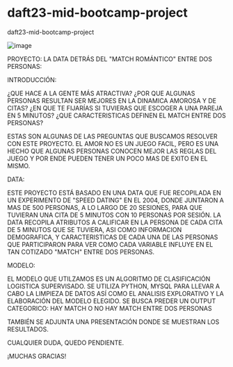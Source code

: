 # daft23-mid-bootcamp-project
daft23-mid-bootcamp-project

![image](https://user-images.githubusercontent.com/112664420/219590182-cf2e7ce8-16b1-4b89-912c-00186569bf5e.png)


PROYECTO: LA DATA DETRÁS DEL "MATCH ROMÁNTICO" ENTRE DOS PERSONAS:

INTRODUCCIÓN:

¿QUE HACE A LA GENTE MÁS ATRACTIVA?
¿POR QUE ALGUNAS PERSONAS RESULTAN SER MEJORES EN LA DINAMICA AMOROSA Y DE CITAS?
¿EN QUE TE FIJARÍAS SI TUVIERAS QUE ESCOGER A UNA PAREJA EN 5 MINUTOS?
¿QUE CARACTERISTICAS DEFINEN EL MATCH ENTRE DOS PERSONAS?

ESTAS SON ALGUNAS DE LAS PREGUNTAS QUE BUSCAMOS RESOLVER CON ESTE PROYECTO.
EL AMOR NO ES UN JUEGO FACIL, PERO ES UNA HECHO QUE ALGUNAS PERSONAS CONOCEN MEJOR LAS REGLAS DEL JUEGO Y POR ENDE PUEDEN TENER UN POCO MAS DE EXITO EN EL MISMO.

DATA:

ESTE PROYECTO ESTÁ BASADO EN UNA DATA QUE FUE RECOPILADA EN UN EXPERIMENTO DE "SPEED DATING" EN EL 2004, DONDE JUNTARON A MAS DE 500 PERSONAS, A LO LARGO DE 20 SESIONES, PARA QUE TUVIERAN UNA CITA DE 5 MINUTOS CON 10 PERSONAS POR SESIÓN. LA DATA RECOPILA ATRIBUTOS A CALIFICAR EN LA PERSONA DE CADA CITA DE 5 MINUTOS QUE SE TUVIERA, ASI COMO INFORMACION DEMOGRAFICA, Y CARACTERISTICAS DE CADA UNA DE LAS PERSONAS QUE PARTICIPARON PARA VER COMO CADA VARIABLE INFLUYE EN EL TAN COTIZADO "MATCH" ENTRE DOS PERSONAS.

MODELO:

EL MODELO QUE UTILZAMOS ES UN ALGORITMO DE CLASIFICACIÓN LOGISTICA SUPERVISADO.
SE UTILIZA PYTHON, MYSQL PARA LLEVAR A CABO LA LIMPIEZA DE DATOS ASÍ COMO EL ANALISIS EXPLORATIVO Y LA ELABORACIÓN DEL MODELO ELEGIDO.
SE BUSCA PREDER UN OUTPUT CATEGORICO: HAY MATCH O NO HAY MATCH ENTRE DOS PERSONAS

TAMBIÉN SE ADJUNTA UNA PRESENTACIÓN DONDE SE MUESTRAN LOS RESULTADOS.

CUALQUIER DUDA, QUEDO PENDIENTE.

¡MUCHAS GRACIAS!


